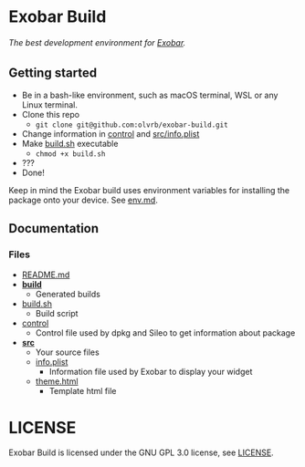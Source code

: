 # Exobar Build

###### The best development environment for [Exobar](https://repo.nepeta.me/depiction/me.nepeta.exobar).

## Getting started
- Be in a bash-like environment, such as macOS terminal, WSL or any Linux terminal.
- Clone this repo
    - `git clone git@github.com:olvrb/exobar-build.git`
- Change information in [control](./control) and [src/info.plist](./src/info.plist)
- Make [build.sh](./build.sh) executable
    - `chmod +x build.sh`
- ???
- Done!

Keep in mind the Exobar build uses environment variables for installing the package onto your device. See [env.md](./env.md).

## Documentation
### Files
- [README.md](./README.md)
- **[build](./build/)**
    - Generated builds
- [build.sh](./build.sh)    
    - Build script
- [control](./control)
    - Control file used by dpkg and Sileo to get information about package
- **[src](./src/)**
    - Your source files
    - [info.plist](./src/info.plist)
        - Information file used by Exobar to display your widget
    - [theme.html](./src/theme.html)
        - Template html file

# LICENSE
Exobar Build is licensed under the GNU GPL 3.0 license, see [LICENSE](./LICENSE).